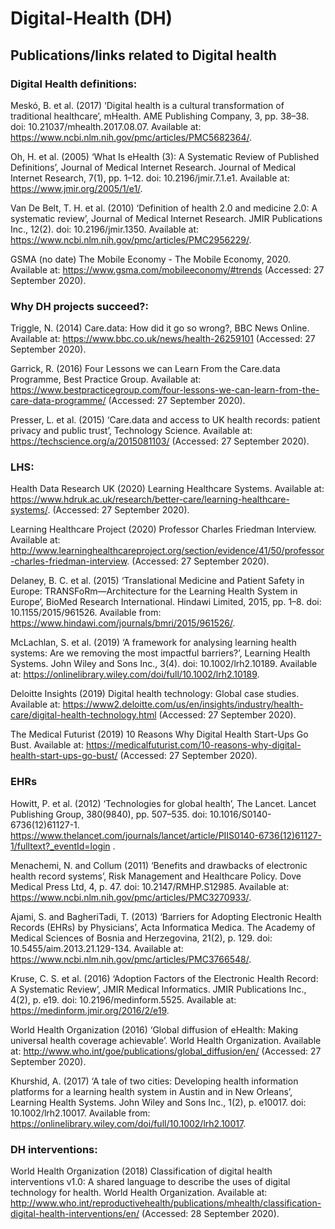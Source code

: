 # Digital-Health (DH)
## Publications/links related to Digital health

### Digital Health definitions:

Meskó, B. et al. (2017) ‘Digital health is a cultural transformation of traditional healthcare’, mHealth. AME Publishing Company, 3, pp. 38–38. doi: 10.21037/mhealth.2017.08.07. Available at: https://www.ncbi.nlm.nih.gov/pmc/articles/PMC5682364/.


Oh, H. et al. (2005) ‘What Is eHealth (3): A Systematic Review of Published Definitions’, Journal of Medical Internet Research. Journal of Medical Internet Research, 7(1), pp. 1–12. doi: 10.2196/jmir.7.1.e1. Available at: https://www.jmir.org/2005/1/e1/.

Van De Belt, T. H. et al. (2010) ‘Definition of health 2.0 and medicine 2.0: A systematic review’, Journal of Medical Internet Research. JMIR Publications Inc., 12(2). doi: 10.2196/jmir.1350. Available at: https://www.ncbi.nlm.nih.gov/pmc/articles/PMC2956229/.

GSMA (no date) The Mobile Economy - The Mobile Economy, 2020. Available at: https://www.gsma.com/mobileeconomy/#trends (Accessed: 27 September 2020).    


### Why DH projects succeed?:

Triggle, N. (2014) Care.data: How did it go so wrong?, BBC News Online. Available at: https://www.bbc.co.uk/news/health-26259101 (Accessed: 27 September 2020).  

Garrick, R. (2016) Four Lessons we can Learn From the Care.data Programme, Best Practice Group. Available at: https://www.bestpracticegroup.com/four-lessons-we-can-learn-from-the-care-data-programme/ (Accessed: 27 September 2020).

Presser, L. et al. (2015) ‘Care.data and access to UK health records: patient privacy and public trust’, Technology Science. Available at: https://techscience.org/a/2015081103/ (Accessed: 27 September 2020).


### LHS: 

Health Data Research UK (2020) Learning Healthcare Systems. Available at: https://www.hdruk.ac.uk/research/better-care/learning-healthcare-systems/. (Accessed: 27 September 2020).

Learning Healthcare Project (2020) Professor Charles Friedman Interview. Available at: http://www.learninghealthcareproject.org/section/evidence/41/50/professor-charles-friedman-interview. (Accessed: 27 September 2020).

Delaney, B. C. et al. (2015) ‘Translational Medicine and Patient Safety in Europe: TRANSFoRm—Architecture for the Learning Health System in Europe’, BioMed Research International. Hindawi Limited, 2015, pp. 1–8. doi: 10.1155/2015/961526. Available from: https://www.hindawi.com/journals/bmri/2015/961526/.

McLachlan, S. et al. (2019) ‘A framework for analysing learning health systems: Are we removing the most impactful barriers?’, Learning Health Systems. John Wiley and Sons Inc., 3(4). doi: 10.1002/lrh2.10189. Available at: https://onlinelibrary.wiley.com/doi/full/10.1002/lrh2.10189.



Deloitte Insights (2019) Digital health technology: Global case studies. Available at: https://www2.deloitte.com/us/en/insights/industry/health-care/digital-health-technology.html (Accessed: 27 September 2020).

The Medical Futurist (2019) 10 Reasons Why Digital Health Start-Ups Go Bust. Available at: https://medicalfuturist.com/10-reasons-why-digital-health-start-ups-go-bust/ (Accessed: 27 September 2020).  


### EHRs

Howitt, P. et al. (2012) ‘Technologies for global health’, The Lancet. Lancet Publishing Group, 380(9840), pp. 507–535. doi: 10.1016/S0140-6736(12)61127-1. https://www.thelancet.com/journals/lancet/article/PIIS0140-6736(12)61127-1/fulltext?_eventId=login . 

Menachemi, N. and Collum (2011) ‘Benefits and drawbacks of electronic health record systems’, Risk Management and Healthcare Policy. Dove Medical Press Ltd, 4, p. 47. doi: 10.2147/RMHP.S12985. Available at: https://www.ncbi.nlm.nih.gov/pmc/articles/PMC3270933/.

Ajami, S. and BagheriTadi, T. (2013) ‘Barriers for Adopting Electronic Health Records (EHRs) by Physicians’, Acta Informatica Medica. The Academy of Medical Sciences of Bosnia and Herzegovina, 21(2), p. 129. doi: 10.5455/aim.2013.21.129-134. Available at: https://www.ncbi.nlm.nih.gov/pmc/articles/PMC3766548/.   

Kruse, C. S. et al. (2016) ‘Adoption Factors of the Electronic Health Record: A Systematic Review’, JMIR Medical Informatics. JMIR Publications Inc., 4(2), p. e19. doi: 10.2196/medinform.5525. Available at: https://medinform.jmir.org/2016/2/e19.

World Health Organization (2016) ‘Global diffusion of eHealth: Making universal health coverage achievable’. World Health Organization. Available at: http://www.who.int/goe/publications/global_diffusion/en/ (Accessed: 27 September 2020).

Khurshid, A. (2017) ‘A tale of two cities: Developing health information platforms for a learning health system in Austin and in New Orleans’, Learning Health Systems. John Wiley and Sons Inc., 1(2), p. e10017. doi: 10.1002/lrh2.10017. Available from: https://onlinelibrary.wiley.com/doi/full/10.1002/lrh2.10017.


### DH interventions:

World Health Organization (2018) Classification of digital health interventions v1.0: A shared language to describe the uses of digital technology for health. World Health Organization. Available at: http://www.who.int/reproductivehealth/publications/mhealth/classification-digital-health-interventions/en/  (Accessed: 28 September 2020).




